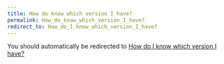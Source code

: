 ```yaml
---
title: How do know which version I have?
permalink: How_do_know_which_version_I_have?
redirect_to: How_do_I_know_which_version_I_have?
---
```


You should automatically be redirected to [How do I know which version I have?](How_do_I_know_which_version_I_have?)
